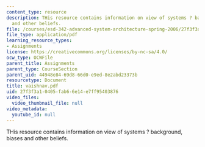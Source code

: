 ```yaml
---
content_type: resource
description: THis resource contains information on view of systems ? background, biases
  and other beliefs.
file: /courses/esd-342-advanced-system-architecture-spring-2006/27f3f3a10405fab66e14e7ff95403876_vaishnav.pdf
file_type: application/pdf
learning_resource_types:
- Assignments
license: https://creativecommons.org/licenses/by-nc-sa/4.0/
ocw_type: OCWFile
parent_title: Assignments
parent_type: CourseSection
parent_uid: 44948e84-69d8-66d0-e9ed-8e2abd23373b
resourcetype: Document
title: vaishnav.pdf
uid: 27f3f3a1-0405-fab6-6e14-e7ff95403876
video_files:
  video_thumbnail_file: null
video_metadata:
  youtube_id: null
---
```

THis resource contains information on view of systems ? background, biases and other beliefs.